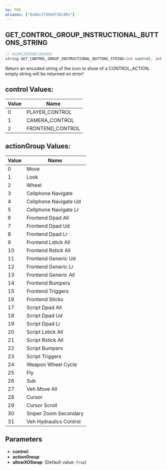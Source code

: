 ```yaml
---
ns: PAD
aliases: ["0x80c2fd58d720c801"]
---
```

## GET_CONTROL_GROUP_INSTRUCTIONAL_BUTTONS_STRING

```c
// 0x80C2FD58D720C801
string GET_CONTROL_GROUP_INSTRUCTIONAL_BUTTONS_STRING(int control, int actionGroup, bool allowXOSwap);
```

Return an encoded string of the icon to show of a CONTROL_ACTION. empty string will be returned on error!

## control Values:
| Value | Name |
| --- | --- |
| 0 | PLAYER_CONTROL |
| 1 | CAMERA_CONTROL |
| 2 | FRONTEND_CONTROL |


## actionGroup Values:
| Value | Name |
| --- | --- |
| 0 | Move |
| 1 | Look |
| 2 | Wheel |
| 3 | Cellphone Navigate |
| 4 | Cellphone Navigate Ud |
| 5 | Cellphone Navigate Lr |
| 6 | Frontend Dpad All |
| 7 | Frontend Dpad Ud |
| 8 | Frontend Dpad Lr |
| 9 | Frontend Lstick All |
| 10 | Frontend Rstick All |
| 11 | Frontend Generic Ud |
| 12 | Frontend Generic Lr |
| 13 | Frontend Generic All |
| 14 | Frontend Bumpers |
| 15 | Frontend Triggers |
| 16 | Frontend Sticks |
| 17 | Script Dpad All |
| 18 | Script Dpad Ud |
| 19 | Script Dpad Lr |
| 20 | Script Lstick All |
| 21 | Script Rstick All |
| 22 | Script Bumpers |
| 23 | Script Triggers |
| 24 | Weapon Wheel Cycle |
| 25 | Fly |
| 26 | Sub |
| 27 | Veh Move All |
| 28 | Cursor |
| 29 | Cursor Scroll |
| 30 | Sniper Zoom Secondary |
| 31 | Veh Hydraulics Control |


## Parameters
* **control**: 
* **actionGroup**: 
* **allowXOSwap**: (Default value: `True`)
